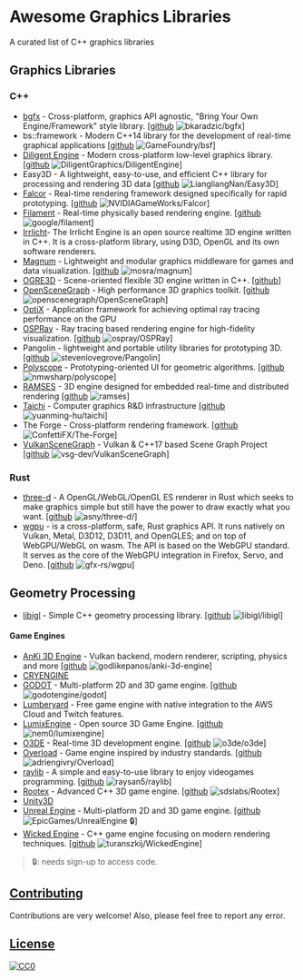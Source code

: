 # Awesome Graphics Libraries

A curated list of C++ graphics libraries

## Graphics Libraries

### C++

* [bgfx](https://bkaradzic.github.io/bgfx/overview.html) - Cross-platform, graphics API agnostic, "Bring Your Own Engine/Framework" style library. [[github](https://github.com/bkaradzic/bgfx) ![bkaradzic/bgfx](https://img.shields.io/github/stars/bkaradzic/bgfx.svg?style=social&label=Star&maxAge=2592000)]
* bs::framework - Modern C++14 library for the development of real-time graphical applications  [[github](https://github.com/GameFoundry/bsf) ![GameFoundry/bsf](https://img.shields.io/github/stars/GameFoundry/bsf.svg?style=social&label=Star&maxAge=2592000)]
* [Diligent Engine](http://diligentgraphics.com/diligent-engine/) - Modern cross-platform low-level graphics library. [[github](https://github.com/DiligentGraphics/DiligentEngine) ![DiligentGraphics/DiligentEngine](https://img.shields.io/github/stars/DiligentGraphics/DiligentEngine.svg?style=social&label=Star&maxAge=2592000)]
* Easy3D - A lightweight, easy-to-use, and efficient C++ library for processing and rendering 3D data [[github](https://github.com/LiangliangNan/Easy3D) ![LiangliangNan/Easy3D](https://img.shields.io/github/stars/LiangliangNan/Easy3D.svg?style=social&label=Star&maxAge=2592000)]
* [Falcor](https://developer.nvidia.com/falcor) - Real-time rendering framework designed specifically for rapid prototyping. [[github](https://github.com/NVIDIAGameWorks/Falcor) ![NVIDIAGameWorks/Falcor](https://img.shields.io/github/stars/NVIDIAGameWorks/Falcor.svg?style=social&label=Star&maxAge=2592000)]
* [Filament](https://google.github.io/filament/) - Real-time physically based rendering engine. [[github](https://github.com/google/filament) ![google/filament](https://img.shields.io/github/stars/google/filament.svg?style=social&label=Star&maxAge=2592000)]
* [Irrlicht](https://irrlicht.sourceforge.io/)- The Irrlicht Engine is an open source realtime 3D engine written in C++. It is a cross-platform library, using D3D, OpenGL and its own software renderers.
* [Magnum](https://magnum.graphics/) - Lightweight and modular graphics middleware for games and data visualization. [[github](https://github.com/mosra/magnum) ![mosra/magnum](https://img.shields.io/github/stars/mosra/magnum.svg?style=social&label=Star&maxAge=2592000)]
* [OGRE3D](https://www.ogre3d.org/) - Scene-oriented flexible 3D engine written in C++. [[github](https://github.com/OGRECave/ogre)]
* [OpenSceneGraph](http://www.openscenegraph.org/) - High performance 3D graphics toolkit. [[github](https://github.com/openscenegraph/OpenSceneGraph) ![openscenegraph/OpenSceneGraph](https://img.shields.io/github/stars/openscenegraph/OpenSceneGraph.svg?style=social&label=Star&maxAge=2592000)]
* [OptiX](https://developer.nvidia.com/optix) - Application framework for achieving optimal ray tracing performance on the GPU
* [OSPRay](http://www.ospray.org/) - Ray tracing based rendering engine for high-fidelity visualization. [[github](https://github.com/ospray/OSPRay) ![ospray/OSPRay](https://img.shields.io/github/stars/ospray/OSPRay.svg?style=social&label=Star&maxAge=2592000)]
* Pangolin - lightweight and portable utility libraries for prototyping 3D. [[github](https://github.com/stevenlovegrove/Pangolin) ![stevenlovegrove/Pangolin](https://img.shields.io/github/stars/stevenlovegrove/Pangolin.svg?style=social&label=Star&maxAge=2592000)]
* [Polyscope](http://polyscope.run/) - Prototyping-oriented UI for geometric algorithms. [[github](https://github.com/nmwsharp/polyscope) ![nmwsharp/polyscope](https://img.shields.io/github/stars/nmwsharp/polyscope.svg?style=social&label=Star&maxAge=2592000)]
* [RAMSES](https://ramses3d.org) - 3D engine designed for embedded real-time and distributed rendering [[github](https://github.com/bmwcarit/ramses) ![ramses](https://img.shields.io/github/stars/bmwcarit/ramses.svg?style=social&label=Star&maxAge=2592000)]
* [Taichi](http://taichi.graphics/) - Computer graphics R&D infrastructure [[github](https://github.com/yuanming-hu/taichi) ![yuanming-hu/taichi](https://img.shields.io/github/stars/yuanming-hu/taichi.svg?style=social&label=Star&maxAge=2592000)]
* The Forge - Cross-platform rendering framework. [[github](https://github.com/ConfettiFX/The-Forge) ![ConfettiFX/The-Forge](https://img.shields.io/github/stars/ConfettiFX/The-Forge.svg?style=social&label=Star&maxAge=2592000)]
* [VulkanSceneGraph](https://vsg-dev.github.io/VulkanSceneGraph/) - Vulkan & C++17 based Scene Graph Project  [[github](https://github.com/vsg-dev/VulkanSceneGraph) ![vsg-dev/VulkanSceneGraph](https://img.shields.io/github/stars/vsg-dev/VulkanSceneGraph.svg?style=social&label=Star&maxAge=2592000)]

### Rust

* [three-d](https://github.com/asny/three-d/) - A OpenGL/WebGL/OpenGL ES renderer in Rust which seeks to make graphics simple but still have the power to draw exactly what you want. [[github](https://github.com/asny/three-d/) ![asny/three-d/](https://img.shields.io/github/stars/asny/three-d.svg?style=social&label=Star&maxAge=2592000)]
* [wgpu](https://wgpu.rs/) - is a cross-platform, safe, Rust graphics API. It runs natively on Vulkan, Metal, D3D12, D3D11, and OpenGLES; and on top of WebGPU/WebGL on wasm. The API is based on the WebGPU standard. It serves as the core of the WebGPU integration in Firefox, Servo, and Deno. [[github](https://github.com/gfx-rs/wgpu) ![gfx-rs/wgpu](https://img.shields.io/github/stars/gfx-rs/wgpu.svg?style=social&label=Star&maxAge=2592000)]

## Geometry Processing

* [libigl](https://libigl.github.io/) - Simple C++ geometry processing library. [[github](https://github.com/libigl/libigl) ![libigl/libigl](https://img.shields.io/github/stars/libigl/libigl.svg?style=social&label=Star&maxAge=2592000)]

#### Game Engines

* [AnKi 3D Engine](http://anki3d.org/) - Vulkan backend, modern renderer, scripting, physics and more [[github](https://github.com/godlikepanos/anki-3d-engine) ![godlikepanos/anki-3d-engine](https://img.shields.io/github/stars/godlikepanos/anki-3d-engine.svg?style=social&label=Star&maxAge=2592000)]
* [CRYENGINE](https://www.cryengine.com/)
* [GODOT](https://godotengine.org/) - Multi-platform 2D and 3D game engine. [[github](https://github.com/godotengine/godot) ![godotengine/godot](https://img.shields.io/github/stars/godotengine/godot.svg?style=social&label=Star&maxAge=2592000)]
* [Lumberyard](https://aws.amazon.com/lumberyard/) - Free game engine with native integration to the AWS Cloud and Twitch features.
* [LumixEngine](https://mikulasflorek.itch.io/lumix-engine) - Open source 3D Game Engine. [[github](https://github.com/nem0/lumixengine) ![nem0/lumixengine](https://img.shields.io/github/stars/nem0/lumixengine.svg?style=social&label=Star&maxAge=2592000)]
* [O3DE](https://o3de.org/) - Real-time 3D development engine. [[github](https://github.com/o3de/o3de) ![o3de/o3de](https://img.shields.io/github/stars/o3de/o3de.svg?style=social&label=Star&maxAge=2592000)]
* [Overload](http://overloadengine.org/) - Game engine inspired by industry standards. [[github](https://github.com/adriengivry/Overload) ![adriengivry/Overload](https://img.shields.io/github/stars/adriengivry/Overload.svg?style=social&label=Star&maxAge=2592000)]
* [raylib](https://www.raylib.com/) - A simple and easy-to-use library to enjoy videogames programming. [[github](https://github.com/raysan5/raylib) ![raysan5/raylib](https://img.shields.io/github/stars/raysan5/raylib.svg?style=social&label=Star&maxAge=2592000)]
* [Rootex](https://rootex.readthedocs.io/) - Advanced C++ 3D game engine. [[github](https://github.com/sdslabs/Rootex) ![sdslabs/Rootex](https://img.shields.io/github/stars/sdslabs/Rootex.svg?style=social&label=Star&maxAge=2592000)]
* [Unity3D](https://unity3d.com/)
* [Unreal Engine](https://www.unrealengine.com/) - Multi-platform 2D and 3D game engine. [[github](https://github.com/EpicGames/UnrealEngine) ![EpicGames/UnrealEngine](https://img.shields.io/github/stars/EpicGames/UnrealEngine.svg?style=social&label=Star&maxAge=2592000) :lock:]
* [Wicked Engine](https://wickedengine.net/) - C++ game engine focusing on modern rendering techniques. [[github](https://github.com/turanszkij/WickedEngine) ![turanszkij/WickedEngine](https://img.shields.io/github/stars/turanszkij/WickedEngine.svg?style=social&label=Star&maxAge=2592000)]

> :lock:: needs sign-up to access code.

## [Contributing](#awesome-graphics-libraries)

Contributions are very welcome! Also, please feel free to report any error.

## [License](#awesome-graphics-libraries)

[![CC0](https://licensebuttons.net/p/zero/1.0/88x31.png)](http://creativecommons.org/publicdomain/zero/1.0/)
